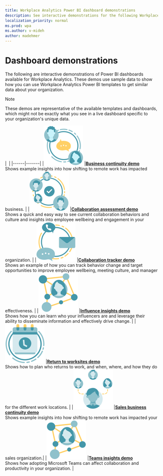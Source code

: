 ```yaml
---
title: Workplace Analytics Power BI dashboard demonstrations
description: See interactive demonstrations for the following Workplace Analytics Power BI dashboards
localization_priority: normal 
ms.prod: wpa
ms.author: v-mideh
author: madehmer
---
```


# Dashboard demonstrations

The following are interactive demonstrations of Power BI dashboards available for Workplace Analytics. These demos use sample data to show how you can use Workplace Analytics Power BI templates to get similar data about your organization.

> [!Note]
> These demos are representative of the available templates and dashboards, which might not be exactly what you see in a live dashboard specific to your organization's unique data.

|&nbsp;    |
|------|-------|
|![Business communication icon](../images/wpa/playbooks/manager-coaching-32x32.svg) |[**Business continuity demo**](./power-bi-bc.md#demonstration)<br>Shows example insights into how shifting to remote work has impacted business. |
|![Collaboration assess icon](../images/wpa/playbooks/cross-group-collab-32x32.svg) |[**Collaboration assessment demo**](./power-bi-collab-assess.md#demonstration) <br>Shows a quick and easy way to see current collaboration behaviors and culture and insights into employee wellbeing and engagement in your organization. |
|![Collaboration tracker icon](../images/wpa/playbooks/efficient-communications-32x32.svg) |[**Collaboration tracker demo**](./power-bi-collab-track.md#demonstration) <br>Shows an example of how you can track behavior change and target opportunities to improve employee wellbeing, meeting culture, and manager effectiveness. |
|![Influencer icon](../images/wpa/playbooks/influencer-32x32.svg) |[**Influence insights demo**](./pbi-influence-db.md#demonstration) <br>Shows how you can learn who your influencers are and leverage their ability to disseminate information and effectively drive change. |
|![Return to work icon](../images/wpa/playbooks/meetings-32x32.svg) |[**Return to worksites demo**](./power-bi-return-tw.md#demonstration) <br>Shows how to plan who returns to work, and when, where, and how they do for the different work locations. |
|![Sales business continuity icon](../images/wpa/playbooks/manage-connectedness-32x32.svg) |[**Sales business continuity demo**](./pbi-bc-sales.md#demonstration) <br>Shows example insights into how shifting to remote work has impacted your sales organization.|
|![Teams insights icon](../images/wpa/playbooks/influencer-32x32.svg) |[**Teams insights demo**](./power-bi-teams.md#demonstration) <br>Shows how adopting Microsoft Teams can affect collaboration and productivity in your organization. |

